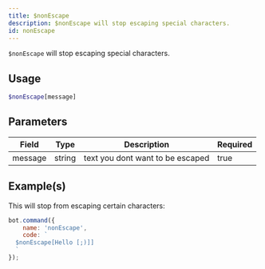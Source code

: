 ```yaml
---
title: $nonEscape
description: $nonEscape will stop escaping special characters.
id: nonEscape
---
```


`$nonEscape` will stop escaping special characters.

## Usage

```php
$nonEscape[message]
```

## Parameters

| Field   | Type   | Description                      | Required |
|---------|--------|----------------------------------|----------|
| message | string | text you dont want to be escaped | true     |

## Example(s)

This will stop from escaping certain characters:

```javascript
bot.command({
    name: 'nonEscape',
    code: `
  $nonEscape[Hello [;)]]
  `
});
```
